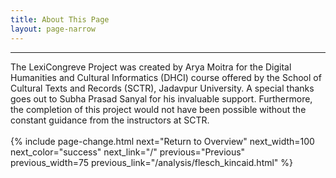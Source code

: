 ```yaml
---
title: About This Page
layout: page-narrow
---
```


<hr/>
The LexiCongreve Project was created by Arya Moitra for the Digital Humanities and Cultural Informatics (DHCI) course offered by the School of Cultural Texts and Records (SCTR), Jadavpur University. A special thanks goes out to Subha Prasad Sanyal for his invaluable support. Furthermore, the completion of this project would not have been possible without the constant guidance from the instructors at SCTR.
<br/>
<br/>
{% include page-change.html next="Return to Overview" next_width=100 next_color="success" next_link="/" previous="Previous" previous_width=75 previous_link="/analysis/flesch_kincaid.html" %}